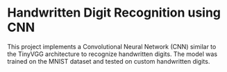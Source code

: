 # Handwritten Digit Recognition using CNN

This project implements a Convolutional Neural Network (CNN) similar to the TinyVGG architecture to recognize handwritten digits. The model was trained on the MNIST dataset and tested on custom handwritten digits.